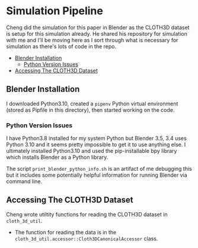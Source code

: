 # Simulation Pipeline <!-- omit from toc -->

Cheng did the simulation for this paper in Blender as the CLOTH3D dataset is setup for this simulation already.
He shared his repository for simulation with me and I'll be moving here as I sort through what is necessary for simulation as there's lots of code in the repo.

- [Blender Installation](#blender-installation)
  - [Python Version Issues](#python-version-issues)
- [Accessing The CLOTH3D Dataset](#accessing-the-cloth3d-dataset)

## Blender Installation

I downloaded Python3.10, created a `pipenv` Python virtual environment (stored as Pipfile in this directory), then started working on the code.

### Python Version Issues

I have Python3.8 installed for my system Python but Blender 3.5, 3.4 uses Python 3.10 and it seems pretty impossible to get it to use anything else.
I ultimately installed Python3.10 and used the pip-installable bpy library which installs Blender as a Python library.

The script `print_blender_python_info.sh` is an artifact of me debugging this but it includes some potentially helpful information for running Blender via command line.

## Accessing The CLOTH3D Dataset

Cheng wrote utiltity functions for reading the CLOTH3D dataset in `cloth_3d_util`.

- The function for reading the data is in the `cloth_3d_util.accessor::Cloth3DCanonicalAccessor` class.

